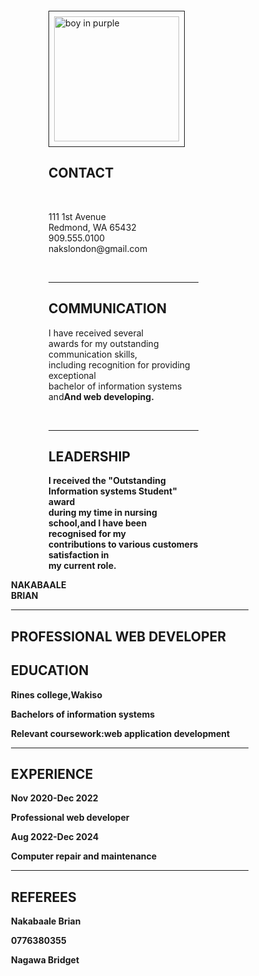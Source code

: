<!doctype html>
<html lang="en">
<head>
<title>Curriculum Vitae</title>
</head>
<body>
<div style="display:flex;">
<div>
<div style="width:400px;height:"1000px;align-items:center;justify-content:center;background-color:rgb(180,180,219);margin-left:10px;padding:4px;">
<img src="C:\Users\DELL\Desktop\Brian.jpg" alt="boy in purple" style="height:400px;width:200px;border:1px solid;padding:8px;margin-top:20px;margin-top:20px;margin-left:80px;height:200px;"><br>
<div style="margin:auto;width:60%;">

<h2>CONTACT</h2>&nbsp

<p>111 1st Avenue<br>Redmond, WA 65432<br>909.555.0100<br>nakslondon@gmail.com </p>&nbsp

<hr>
<h2>COMMUNICATION</h2>
<p>I have received several<br> awards for my outstanding<br>communication skills,<br>including recognition for providing exceptional<br>bachelor of information systems and<b>And web developing.</p>&nbsp

<hr>
<h2>LEADERSHIP</h2>
<p>I received the "Outstanding<br>Information systems Student" award<br>during my time in nursing<br>school,and l have been<br>recognised for my<br>contributions to various customers<br>satisfaction in<br>my current role.</p>

</div>
<div>
<div style="margin-left:20px;>
<h1 style="font-size:50px;">NAKABAALE<br>BRIAN</h1>
<hr>
<h2>PROFESSIONAL WEB DEVELOPER</h2>
<h2>EDUCATION</h2>
<p>Rines college,Wakiso</p>
<p>Bachelors of information systems</p>
<p>Relevant coursework:web application development</p>
<hr>
<h2>EXPERIENCE</h2>
<p>Nov 2020-Dec 2022</p>
<p>Professional web developer</p>
<p>Aug 2022-Dec 2024</p>
<p>Computer repair and maintenance</p>
<hr>
<h2>REFEREES</h2>
<p>Nakabaale Brian</p>
<p>0776380355</p>
<p>Nagawa Bridget</p>
</div>
</div>
</body>

</html>
